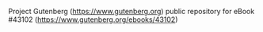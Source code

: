 Project Gutenberg (https://www.gutenberg.org) public repository for eBook #43102 (https://www.gutenberg.org/ebooks/43102)
